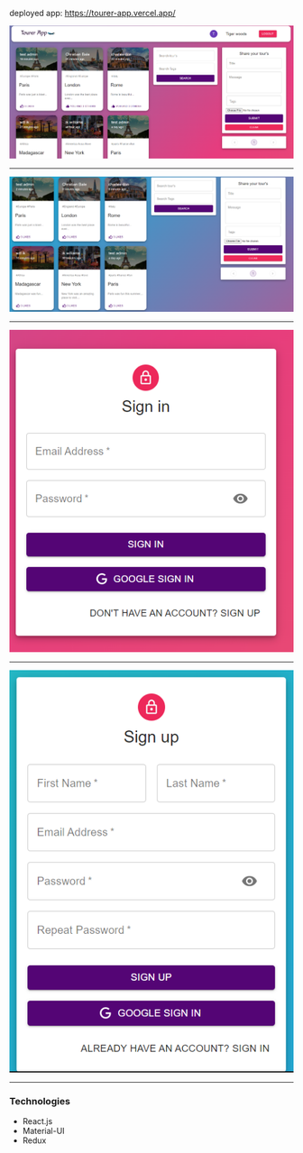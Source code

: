 deployed app: https://tourer-app.vercel.app/
<br />
<div align="center">
  <img alt="Demo" src="https://raw.githubusercontent.com/Ik-williams/portfolio/main/src/Assets/Projects/tourer-app/Tourer-Home.png" />
</div>
<hr />
<div align="center">
  <img alt="Demo" src="https://raw.githubusercontent.com/Ik-williams/portfolio/main/src/Assets/Projects/tourer-app/Tourer-Home2.png" />
</div>
<hr />
<div align="center">
  <img alt="Demo" src="https://raw.githubusercontent.com/Ik-williams/portfolio/main/src/Assets/Projects/tourer-app/Tourer-Signin.png" />
</div>
<hr />
<div align="center">
  <img alt="Demo" src="https://raw.githubusercontent.com/Ik-williams/portfolio/main/src/Assets/Projects/tourer-app/Tourer-Signup.png" />
</div>
<hr />

### Technologies
<ul>
    <li>React.js</li>
    <li>Material-UI</li>
    <li>Redux</li>
</ul>